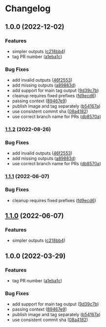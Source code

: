 # Changelog

## 1.0.0 (2022-12-02)


### Features

* simpler outputs ([c218bb4](https://github.com/leap-financial/docker-meta-action/commit/c218bb418c2aaad2406e44d1e8d000d35caf1a7f))
* tag PR number ([a1eba1c](https://github.com/leap-financial/docker-meta-action/commit/a1eba1c852a841f2825da1b83f29465b123479a5))


### Bug Fixes

* add invalid outputs ([46f2553](https://github.com/leap-financial/docker-meta-action/commit/46f2553dde341aa839b8c76db165b04169b7e0ed))
* add missing outputs ([a89883d](https://github.com/leap-financial/docker-meta-action/commit/a89883d0813e6693e2aee34f282d4076e3c258e3))
* add support for main tag output ([9d39c7b](https://github.com/leap-financial/docker-meta-action/commit/9d39c7b656c4cff8bf5960f831cd449e62ff4b21))
* cleanup requires fixed prefixes ([fd9ecd6](https://github.com/leap-financial/docker-meta-action/commit/fd9ecd6465f37bfb1b045c12b528e4a1063d0294))
* passing context ([89467e9](https://github.com/leap-financial/docker-meta-action/commit/89467e9a13a6def09cc158b58276ead636627fe2))
* publish image and tag separately ([b54167a](https://github.com/leap-financial/docker-meta-action/commit/b54167a7fadeeca16eeb15f9d84c454728a49936))
* use consistent commit sha ([08a4182](https://github.com/leap-financial/docker-meta-action/commit/08a418268b989b949c2fc67a798675cb0cf48d46))
* use correct branch name for PRs ([db8570a](https://github.com/leap-financial/docker-meta-action/commit/db8570aa2ed0dbaadcd001ec3662764a11b5692f))

### [1.1.2](https://www.github.com/mikian/docker-meta-action/compare/v1.1.1...v1.1.2) (2022-08-26)


### Bug Fixes

* add invalid outputs ([46f2553](https://www.github.com/mikian/docker-meta-action/commit/46f2553dde341aa839b8c76db165b04169b7e0ed))
* add missing outputs ([a89883d](https://www.github.com/mikian/docker-meta-action/commit/a89883d0813e6693e2aee34f282d4076e3c258e3))
* use correct branch name for PRs ([db8570a](https://www.github.com/mikian/docker-meta-action/commit/db8570aa2ed0dbaadcd001ec3662764a11b5692f))

### [1.1.1](https://www.github.com/mikian/docker-meta-action/compare/v1.1.0...v1.1.1) (2022-06-07)


### Bug Fixes

* cleanup requires fixed prefixes ([fd9ecd6](https://www.github.com/mikian/docker-meta-action/commit/fd9ecd6465f37bfb1b045c12b528e4a1063d0294))

## [1.1.0](https://www.github.com/mikian/docker-meta-action/compare/v1.0.0...v1.1.0) (2022-06-07)


### Features

* simpler outputs ([c218bb4](https://www.github.com/mikian/docker-meta-action/commit/c218bb418c2aaad2406e44d1e8d000d35caf1a7f))

## 1.0.0 (2022-03-29)


### Features

* tag PR number ([a1eba1c](https://www.github.com/mikian/docker-meta-action/commit/a1eba1c852a841f2825da1b83f29465b123479a5))


### Bug Fixes

* add support for main tag output ([9d39c7b](https://www.github.com/mikian/docker-meta-action/commit/9d39c7b656c4cff8bf5960f831cd449e62ff4b21))
* passing context ([89467e9](https://www.github.com/mikian/docker-meta-action/commit/89467e9a13a6def09cc158b58276ead636627fe2))
* publish image and tag separately ([b54167a](https://www.github.com/mikian/docker-meta-action/commit/b54167a7fadeeca16eeb15f9d84c454728a49936))
* use consistent commit sha ([08a4182](https://www.github.com/mikian/docker-meta-action/commit/08a418268b989b949c2fc67a798675cb0cf48d46))

